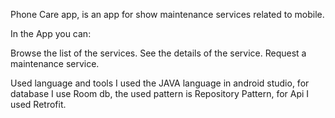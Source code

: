 Phone Care app, is an app for show maintenance services related to mobile.

In the App you can:

Browse the list of the services.
See the details of the service.
Request a maintenance service.

Used language and tools
I used the JAVA language in android studio, for database I use Room db, the used pattern is Repository Pattern, for Api I used Retrofit.
